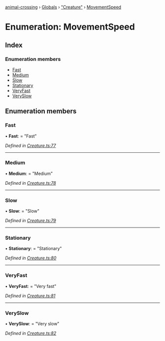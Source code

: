 [animal-crossing](../README.md) › [Globals](../globals.md) › ["Creature"](../modules/_creature_.md) › [MovementSpeed](_creature_.movementspeed.md)

# Enumeration: MovementSpeed

## Index

### Enumeration members

* [Fast](_creature_.movementspeed.md#fast)
* [Medium](_creature_.movementspeed.md#medium)
* [Slow](_creature_.movementspeed.md#slow)
* [Stationary](_creature_.movementspeed.md#stationary)
* [VeryFast](_creature_.movementspeed.md#veryfast)
* [VerySlow](_creature_.movementspeed.md#veryslow)

## Enumeration members

###  Fast

• **Fast**: = "Fast"

*Defined in [Creature.ts:77](https://github.com/Norviah/animal-crossing/blob/415ee2a/module/types/Creature.ts#L77)*

___

###  Medium

• **Medium**: = "Medium"

*Defined in [Creature.ts:78](https://github.com/Norviah/animal-crossing/blob/415ee2a/module/types/Creature.ts#L78)*

___

###  Slow

• **Slow**: = "Slow"

*Defined in [Creature.ts:79](https://github.com/Norviah/animal-crossing/blob/415ee2a/module/types/Creature.ts#L79)*

___

###  Stationary

• **Stationary**: = "Stationary"

*Defined in [Creature.ts:80](https://github.com/Norviah/animal-crossing/blob/415ee2a/module/types/Creature.ts#L80)*

___

###  VeryFast

• **VeryFast**: = "Very fast"

*Defined in [Creature.ts:81](https://github.com/Norviah/animal-crossing/blob/415ee2a/module/types/Creature.ts#L81)*

___

###  VerySlow

• **VerySlow**: = "Very slow"

*Defined in [Creature.ts:82](https://github.com/Norviah/animal-crossing/blob/415ee2a/module/types/Creature.ts#L82)*
